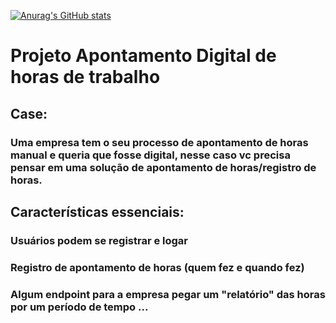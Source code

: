 [![Anurag's GitHub stats](https://github-readme-stats.vercel.app/api?username=aspli)](https://github.com/anuraghazra/github-readme-stats)

# Projeto Apontamento Digital de horas de trabalho
## Case:
### Uma empresa tem o seu processo de apontamento de horas manual e queria que fosse digital, nesse caso vc precisa pensar em uma solução de apontamento de horas/registro de horas.
## Características essenciais: 
### Usuários podem se registrar e logar
### Registro de apontamento de horas (quem fez e quando fez)
### Algum endpoint para a empresa pegar um "relatório" das horas por um período de tempo ...
